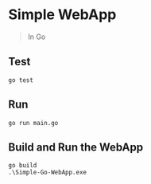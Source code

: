 # Simple WebApp
> In Go

## Test
```
go test
```

## Run
```
go run main.go
```

## Build and Run the WebApp
```
go build
.\Simple-Go-WebApp.exe
```
